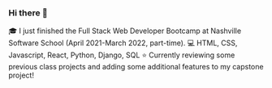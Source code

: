 ### Hi there 👋

:mortar_board: I just finished the Full Stack Web Developer Bootcamp at Nashville Software School (April 2021-March 2022, part-time). 
:computer: HTML, CSS, Javascript, React, Python, Django, SQL
:star: Currently reviewing some previous class projects and adding some additional features to my capstone project!
